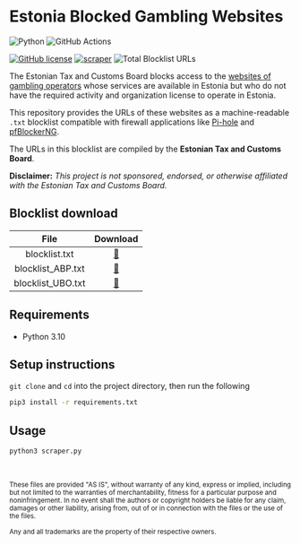 # Estonia Blocked Gambling Websites

![Python](https://img.shields.io/badge/Python-FFD43B?style=for-the-badge&logo=python&logoColor=blue)
![GitHub Actions](https://img.shields.io/badge/GitHub_Actions-2088FF?style=for-the-badge&logo=github-actions&logoColor=white)

[![GitHub license](https://img.shields.io/badge/LICENSE-BSD--3--CLAUSE-GREEN?style=for-the-badge)](LICENSE)
[![scraper](https://img.shields.io/github/workflow/status/elliotwutingfeng/Estonia-Blocked-Gambling-Websites/scraper?label=SCRAPER&style=for-the-badge)](https://github.com/elliotwutingfeng/Estonia-Blocked-Gambling-Websites/actions/workflows/scraper.yml)
<img src="https://tokei-rs.onrender.com/b1/github/elliotwutingfeng/Estonia-Blocked-Gambling-Websites?label=Total%20Blocklist%20URLS&style=for-the-badge" alt="Total Blocklist URLs"/>

The Estonian Tax and Customs Board blocks access to the [websites of gambling operators](https://www.emta.ee/ariklient/registreerimine-ettevotlus/hasartmangukorraldajale/blokeeritud-hasartmangu) whose services are available in Estonia but who do not have the required activity and organization license to operate in Estonia.

This repository provides the URLs of these websites as a machine-readable `.txt` blocklist compatible with firewall applications like [Pi-hole](https://pi-hole.net) and [pfBlockerNG](https://docs.netgate.com/pfsense/en/latest/packages/pfblocker.html).

The URLs in this blocklist are compiled by the **Estonian Tax and Customs Board**.

**Disclaimer:** _This project is not sponsored, endorsed, or otherwise affiliated with the Estonian Tax and Customs Board._

## Blocklist download

| File | Download |
|:-:|:-:|
| blocklist.txt | [:floppy_disk:](blocklist.txt?raw=true) |
| blocklist_ABP.txt | [:floppy_disk:](blocklist_ABP.txt?raw=true) |
| blocklist_UBO.txt | [:floppy_disk:](blocklist_UBO.txt?raw=true) |

## Requirements

-   Python 3.10

## Setup instructions

`git clone` and `cd` into the project directory, then run the following

```bash
pip3 install -r requirements.txt
```

## Usage

```bash
python3 scraper.py
```

&nbsp;

<sup>These files are provided "AS IS", without warranty of any kind, express or implied, including but not limited to the warranties of merchantability, fitness for a particular purpose and noninfringement. In no event shall the authors or copyright holders be liable for any claim, damages or other liability, arising from, out of or in connection with the files or the use of the files.</sup>

<sub>Any and all trademarks are the property of their respective owners.</sub>
